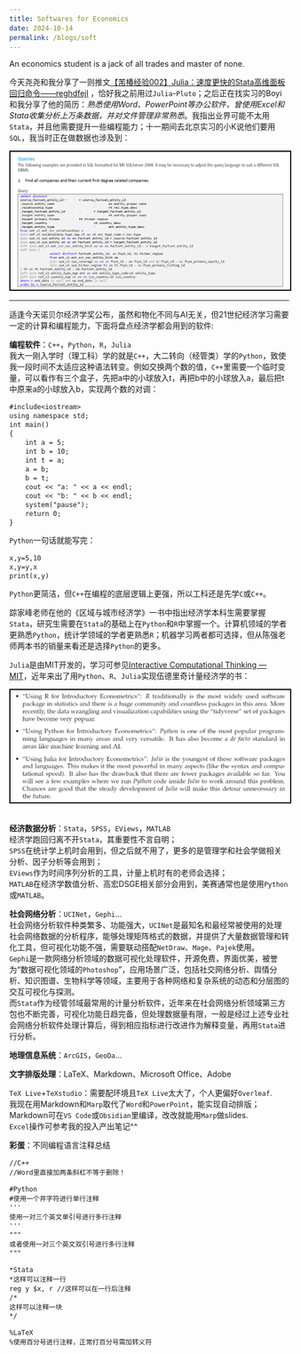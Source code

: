 ```yaml
---
title: Softwares for Economics
date: 2024-10-14
permalink: /blogs/soft
---
```


An economics student is a jack of all trades and master of none.

今天尧尧和我分享了一则推文[【芾椿经验002】Julia：速度更快的Stata高维面板回归命令——reghdfejl](https://mp.weixin.qq.com/s/FBy8qso-ctVECK36-AsLTA)  ，恰好我之前用过`Julia`-`Pluto`；之后正在找实习的Boyi和我分享了他的简历：_熟悉使用Word、PowerPoint等办公软件，曾使用Excel和Stata收集分析上万条数据，并对文件管理非常熟悉_。我指出业界可能不太用`Stata`，并且他需要提升一些编程能力；十一期间去北京实习的小K说他们要用`SQL`，我当时正在做数据也涉及到：
<div align=center>
	<img src='/images/Pasted image 20241014161254.png' style="border: 2px solid black;" />
</div>

---

适逢今天诺贝尔经济学奖公布，虽然和物化不同与AI无关，但21世纪经济学习需要一定的计算和编程能力，下面将盘点经济学都会用到的软件:

**编程软件**：`C++`，`Python`，`R`，`Julia`  
 我大一刚入学时（理工科）学的就是`C++`，大二转向（经管类）学的`Python`，致使我一段时间不太适应这种语法转变。例如交换两个数的值，`C++`里需要一个临时变量，可以看作有三个盒子，先把a中的小球放入t，再把b中的小球放入a，最后把t中原来a的小球放入b，实现两个数的对调：
```
#include<iostream>
using namespace std;
int main()
{
	int a = 5;
	int b = 10;
	int t = a;
	a = b;
	b = t;
	cout << "a: " << a << endl;
	cout << "b: " << b << endl;
	system("pause");
	return 0;
}
```

`Python`一句话就能写完：
```
x,y=5,10
x,y=y,x
print(x,y)
```
`Python`更简洁，但`C++`在编程的底层逻辑上更强，所以工科还是先学`C`或`C++`。

踪家峰老师在他的《区域与城市经济学》一书中指出经济学本科生需要掌握`Stata`，研究生需要在`Stata`的基础上在`Python`和`R`中掌握一个。计算机领域的学者更熟悉`Python`，统计学领域的学者更熟悉`R`；机器学习两者都可选择，但从陈强老师两本书的销量来看还是选择`Python`的更多。

`Julia`是由MIT开发的，学习可参见[Interactive Computational Thinking — MIT](https://computationalthinking.mit.edu/Fall24/)，近年来出了用`Python`、`R`、`Julia`实现伍德里奇计量经济学的书：
<div align=center>
	<img src='/images/Pasted image 20241023091528.png' style="border: 2px solid black;" />
</div>
<br>

**经济数据分析**：`Stata`，`SPSS`，`EViews`，`MATLAB`  
经济学跑回归离不开`Stata`，其重要性不言自明；  
`SPSS`在统计学上机时会用到，但之后就不用了，更多的是管理学和社会学做相关分析、因子分析等会用到；  
`EViews`作为时间序列分析的工具，计量上机时有的老师会选择；  
`MATLAB`在经济学数值分析、高宏DSGE相关部分会用到，美赛通常也是使用`Python`或`MATLAB`。

**社会网络分析**：`UCINet`，`Gephi`...  
社会网络分析软件种类繁多、功能强大，`UCINet`是最知名和最经常被使用的处理社会网络数据的分析程序，能够处理矩阵格式的数据，并提供了大量数据管理和转化工具，但可视化功能不强，需要联动搭配`NetDraw`、`Mage`、`Pajek`使用。  
`Gephi`是一款网络分析领域的数据可视化处理软件，开源免费，界面优美，被誉为“数据可视化领域的`Photoshop`”，应用场景广泛，包括社交网络分析、舆情分析、知识图谱、生物科学等领域，主要用于各种网络和复杂系统的动态和分层图的交互可视化与探测。  
而`Stata`作为经管邻域最常用的计量分析软件，近年来在社会网络分析领域第三方包也不断完善，可视化功能日趋完备，但处理数据量有限，一般是经过上述专业社会网络分析软件处理计算后，得到相应指标进行改进作为解释变量，再用`Stata`进行分析。

**地理信息系统**：`ArcGIS`，`GeoDa`...

**文字排版处理**：LaTeX、Markdown、Microsoft Office、Adobe

`TeX Live`+`TeXstudio`：需要配环境且`TeX Live`太大了，个人更偏好`Overleaf`.  
我现在用Markdown和`Marp`取代了`Word`和`PowerPoint`，能实现自动排版；Markdown可在`VS Code`或`Obsidian`里编译，改改就能用`Marp`做slides.  
`Excel`操作可参考我的投入产出笔记^^

**彩蛋**：不同编程语言注释总结
```
//C++
//Word里直接加两条斜杠不等于删除！
```

```
#Python
#使用一个井字符进行单行注释
'''
使用一对三个英文单引号进行多行注释
'''
"""
或者使用一对三个英文双引号进行多行注释
"""
```

```
*Stata
*这样可以注释一行
reg y $x, r //这样可以在一行后注释
/*
这样可以注释一块
*/
```

```
%LaTeX
%使用百分号进行注释，正常打百分号需加转义符
```
